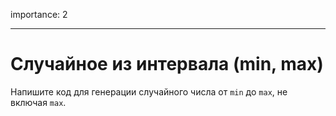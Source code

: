 importance: 2

---

# Случайное из интервала (min, max)

Напишите код для генерации случайного числа от  `min` до `max`, не включая `max`.

